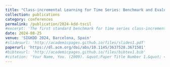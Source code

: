 ```yaml
---
title: "Class-incremental Learning for Time Series: Benchmark and Evaluation"
collection: publications
category: conferences
permalink: /publication/2024-kdd-tscil
#excerpt: 'The first standard benchmark for time series class-incremental learning.'
date: 2024-08-25
venue: 'SIGKDD 2024, Barcelona, Spain'
#slidesurl: 'http://academicpages.github.io/files/slides1.pdf'
paperurl: 'https://dl.acm.org/doi/abs/10.1145/3637528.3671581'
#bibtexurl: 'http://academicpages.github.io/files/bibtex1.bib'
#citation: 'Your Name, You. (2009). &quot;Paper Title Number 1.&quot; <i>Journal 1</i>. 1(1).'
---
```


